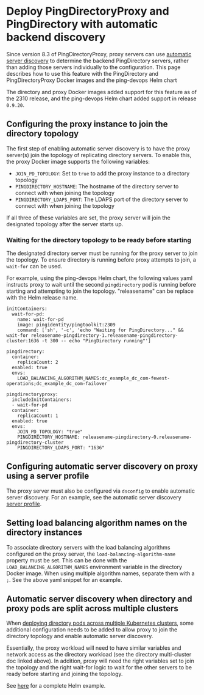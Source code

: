 # Deploy PingDirectoryProxy and PingDirectory with automatic backend discovery

Since version 8.3 of PingDirectoryProxy, proxy servers can use [automatic server discovery](https://docs.pingidentity.com/r/en-us/pingdirectory-93/pd_proxy_auto_server_discovery) to determine the backend PingDirectory servers, rather than adding those servers individually to the configuration. This page describes how to use this feature with the PingDirectory and PingDirectoryProxy Docker images and the ping-devops Helm chart

The directory and proxy Docker images added support for this feature as of the 2310 release, and the ping-devops Helm chart added support in release `0.9.20`.

## Configuring the proxy instance to join the directory topology

The first step of enabling automatic server discovery is to have the proxy server(s) join the topology of replicating directory servers. To enable this, the proxy Docker image supports the following variables:

- `JOIN_PD_TOPOLOGY`: Set to `true` to add the proxy instance to a directory topology
- `PINGDIRECTORY_HOSTNAME`: The hostname of the directory server to connect with when joining the topology
- `PINGDIRECTORY_LDAPS_PORT`: The LDAPS port of the directory server to connect with when joining the topology

If all three of these variables are set, the proxy server will join the designated topology after the server starts up.

### Waiting for the directory topology to be ready before starting

The designated directory server must be running for the proxy server to join the topology. To ensure directory is running before proxy attempts to join, a `wait-for` can be used.

For example, using the ping-devops Helm chart, the following values yaml instructs proxy to wait until the second `pingdirectory` pod is running before starting and attempting to join the topology. "releasename" can be replace with the Helm release name.

```
initContainers:
  wait-for-pd:
    name: wait-for-pd
    image: pingidentity/pingtoolkit:2309
    command: ['sh', '-c', 'echo "Waiting for PingDirectory..." && wait-for releasename-pingdirectory-1.releasename-pingdirectory-cluster:1636 -t 300 -- echo "PingDirectory running"']

pingdirectory:
  container:
    replicaCount: 2
  enabled: true
  envs:
    LOAD_BALANCING_ALGORITHM_NAMES:dc_example_dc_com-fewest-operations;dc_example_dc_com-failover

pingdirectoryproxy:
  includeInitContainers:
  - wait-for-pd
  container:
    replicaCount: 1
  enabled: true
  envs:
    JOIN_PD_TOPOLOGY: "true"
    PINGDIRECTORY_HOSTNAME: releasename-pingdirectory-0.releasename-pingdirectory-cluster
    PINGDIRECTORY_LDAPS_PORT: "1636"
```

## Configuring automatic server discovery on proxy using a server profile

The proxy server must also be configured via `dsconfig` to enable automatic server discovery. For an example, see the automatic server discovery [server profile](https://github.com/pingidentity/pingidentity-server-profiles/tree/master/pingdirectoryproxy-automatic-server-discovery).

## Setting load balancing algorithm names on the directory instances

To associate directory servers with the load balancing algorithms configured on the proxy server, the `load-balancing-algorithm-name` property must be set. This can be done with the `LOAD_BALANCING_ALGORITHM_NAMES` environment variable in the directory Docker image. When using multiple algorithm names, separate them with a `;`. See the above yaml snippet for an example.

## Automatic server discovery when directory and proxy pods are split across multiple clusters

When [deploying directory pods across multiple Kubernetes clusters](./deployPDMultiRegion.md), some additional configuration needs to be added to allow proxy to join the directory topology and enable automatic server discovery.

Essentially, the proxy workload will need to have similar variables and network access as the directory workload (see the directory multi-cluster doc linked above). In addition, proxy will need the right variables set to join the topology and the right wait-for logic to wait for the other servers to be ready before starting and joining the topology.

See [here](https://github.com/pingidentity/pingidentity-devops-getting-started/tree/master/30-helm/multi-region/pingdirectoryproxy-automatic-server-discovery) for a complete Helm example.

